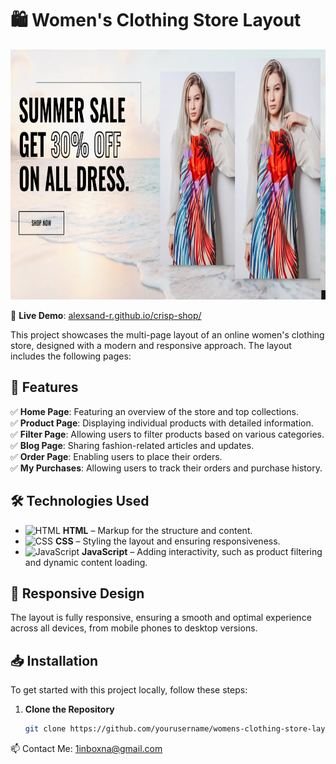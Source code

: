 # 🛍️ Women's Clothing Store Layout
<p align="center">
  <img src="img/Screenshot_9.png" alt="Image 1" width="1000" height="400">

</p>

🔗 **Live Demo**: [alexsand-r.github.io/crisp-shop/](https://alexsand-r.github.io/crisp-shop/)  

This project showcases the multi-page layout of an online women's clothing store, designed with a modern and responsive approach. The layout includes the following pages:

## 📌 Features

✅ **Home Page**: Featuring an overview of the store and top collections.  
✅ **Product Page**: Displaying individual products with detailed information.  
✅ **Filter Page**: Allowing users to filter products based on various categories.  
✅ **Blog Page**: Sharing fashion-related articles and updates.  
✅ **Order Page**: Enabling users to place their orders.  
✅ **My Purchases**: Allowing users to track their orders and purchase history.  

## 🛠️ Technologies Used

- ![HTML](https://img.shields.io/badge/HTML-232F3E?style=for-the-badge&logo=html5&logoColor=E34F26) **HTML** – Markup for the structure and content.  
- ![CSS](https://img.shields.io/badge/CSS-232F3E?style=for-the-badge&logo=css3&logoColor=1572B6) **CSS** – Styling the layout and ensuring responsiveness.  
- ![JavaScript](https://img.shields.io/badge/JavaScript-232F3E?style=for-the-badge&logo=javascript&logoColor=F7DF1E) **JavaScript** – Adding interactivity, such as product filtering and dynamic content loading.  

## 🚀 **Responsive Design**

The layout is fully responsive, ensuring a smooth and optimal experience across all devices, from mobile phones to desktop versions.

## 📥 **Installation**

To get started with this project locally, follow these steps:  

1. **Clone the Repository**  

   ```bash
   git clone https://github.com/yourusername/womens-clothing-store-layout.git

📫 Contact Me:
1inboxna@gmail.com

